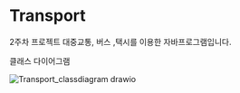 # Transport
2주차 프로젝트
대중교통, 버스 ,택시를 이용한 자바프로그램입니다.
 
클래스 다이어그램 
 
![Transport_classdiagram drawio](https://user-images.githubusercontent.com/76934018/179688669-16a4690d-e263-4ad8-9aa9-9fdd560d6606.png)
 
